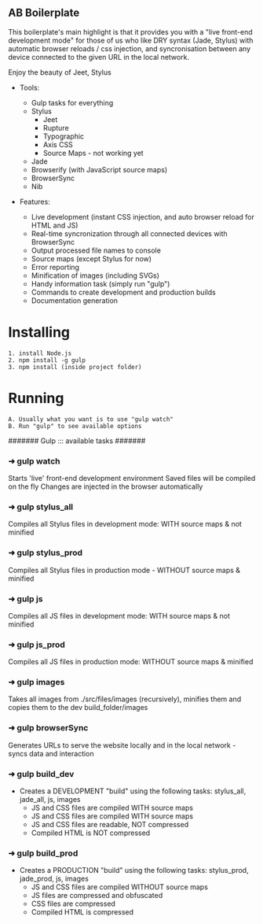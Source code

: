 ## AB Boilerplate

This boilerplate's main highlight is that it provides you with a "live front-end development mode" for those of us who like DRY syntax (Jade, Stylus) with automatic browser reloads / css injection, and syncronisation between any device connected to the given URL in the local network.

Enjoy the beauty of Jeet, Stylus

- Tools: 
    - Gulp tasks for everything
    - Stylus
	    - Jeet
	    - Rupture
	    - Typographic
	    - Axis CSS
	    - Source Maps - not working yet
    - Jade
    - Browserify (with JavaScript source maps)
    - BrowserSync
    - Nib

- Features:
    - Live development (instant CSS injection, and auto browser reload for HTML and JS)
    - Real-time syncronization through all connected devices with BrowserSync
    - Output processed file names to console
    - Source maps (except Stylus for now)
    - Error reporting
    - Minification of images (including SVGs)
    - Handy information task (simply run "gulp")
	- Commands to create development and production builds
    - Documentation generation

# Installing

    1. install Node.js
    2. npm install -g gulp
    3. npm install (inside project folder)

# Running

    A. Usually what you want is to use "gulp watch"
    B. Run "gulp" to see available options


#######    Gulp ::: available tasks    #######


### ➜ gulp watch
Starts 'live' front-end development environment
Saved files will be compiled on the fly
Changes are injected in the browser automatically

### ➜ gulp stylus_all
Compiles all Stylus files in development mode: WITH source maps & not minified

### ➜ gulp stylus_prod
Compiles all Stylus files in production mode - WITHOUT source maps & minified

### ➜ gulp js
Compiles all JS files in development mode: WITH source maps & not minified

### ➜ gulp js_prod
Compiles all JS files in production mode: WITHOUT source maps & minified

### ➜ gulp images
Takes all images from ./src/files/images (recursively), minifies them and copies them to the dev build_folder/images

### ➜ gulp browserSync
Generates URLs to serve the website locally and in the local network - syncs data and interaction

### ➜ gulp build_dev
- Creates a DEVELOPMENT "build" using the following tasks: stylus_all, jade_all, js, images
    - JS and CSS files are compiled WITH source maps
    - JS and CSS files are compiled WITH source maps
    - JS and CSS files are readable, NOT compressed
    - Compiled HTML is NOT compressed

### ➜ gulp build_prod
- Creates a PRODUCTION "build" using the following tasks: stylus_prod, jade_prod, js, images
    - JS and CSS files are compiled WITHOUT source maps
    - JS files are compressed and obfuscated
    - CSS files are compressed
    - Compiled HTML is compressed